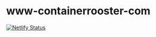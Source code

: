 # www-containerrooster-com
[![Netlify Status](https://api.netlify.com/api/v1/badges/d2c28c09-786d-4e37-89a9-0ca2558f882b/deploy-status)](https://app.netlify.com/sites/www-containerrooster-com/deploys)
